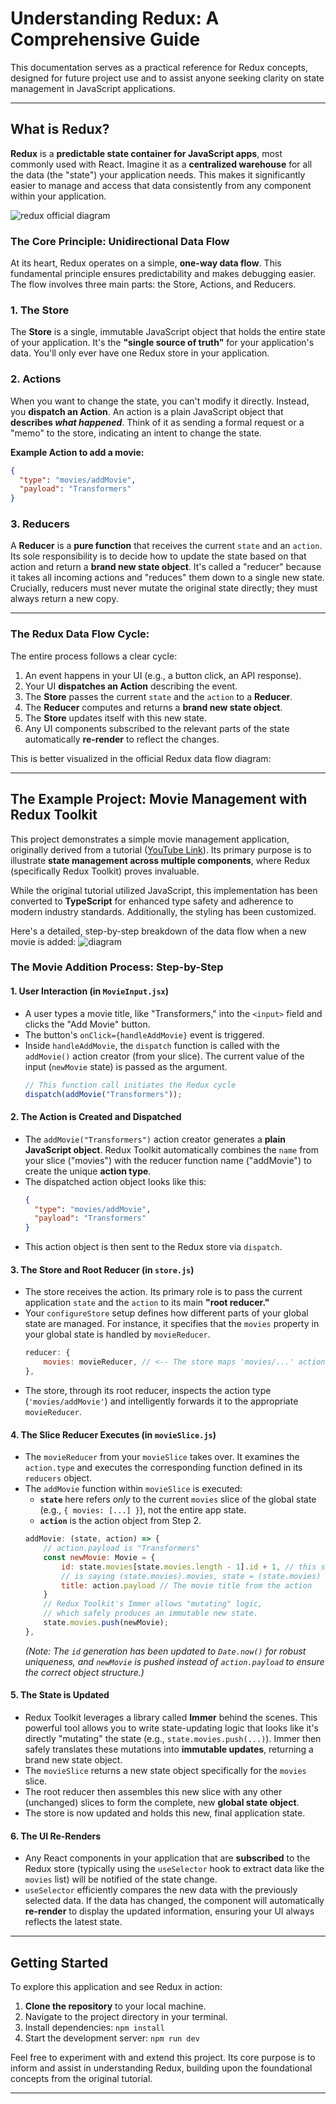 
# Understanding Redux: A Comprehensive Guide

This documentation serves as a practical reference for Redux concepts, designed for future project use and to assist anyone seeking clarity on state management in JavaScript applications.

-----

## What is Redux?

**Redux** is a **predictable state container for JavaScript apps**, most commonly used with React. Imagine it as a **centralized warehouse** for all the data (the "state") your application needs. This makes it significantly easier to manage and access that data consistently from any component within your application.

![redux official diagram](/public/docs/ReduxDataFlowDiagram.gif)

### The Core Principle: Unidirectional Data Flow

At its heart, Redux operates on a simple, **one-way data flow**. This fundamental principle ensures predictability and makes debugging easier. The flow involves three main parts: the Store, Actions, and Reducers.

### 1\. The Store

The **Store** is a single, immutable JavaScript object that holds the entire state of your application. It's the **"single source of truth"** for your application's data. You'll only ever have one Redux store in your application.

### 2\. Actions

When you want to change the state, you can't modify it directly. Instead, you **dispatch an Action**. An action is a plain JavaScript object that **describes *what happened***. Think of it as sending a formal request or a "memo" to the store, indicating an intent to change the state.

**Example Action to add a movie:**

```json
{
  "type": "movies/addMovie",
  "payload": "Transformers"
}
```

### 3\. Reducers

A **Reducer** is a **pure function** that receives the current `state` and an `action`. Its sole responsibility is to decide how to update the state based on that action and return a **brand new state object**. It's called a "reducer" because it takes all incoming actions and "reduces" them down to a single new state. Crucially, reducers must never mutate the original state directly; they must always return a new copy.

-----

### The Redux Data Flow Cycle:

The entire process follows a clear cycle:

1.  An event happens in your UI (e.g., a button click, an API response).
2.  Your UI **dispatches an Action** describing the event.
3.  The **Store** passes the current `state` and the `action` to a **Reducer**.
4.  The **Reducer** computes and returns a **brand new state object**.
5.  The **Store** updates itself with this new state.
6.  Any UI components subscribed to the relevant parts of the state automatically **re-render** to reflect the changes.

This is better visualized in the official Redux data flow diagram:

-----

## The Example Project: Movie Management with Redux Toolkit

This project demonstrates a simple movie management application, originally derived from a tutorial ([YouTube Link](https://www.youtube.com/watch?v=QgK_-G-hWeA&t=1246s)). Its primary purpose is to illustrate **state management across multiple components**, where Redux (specifically Redux Toolkit) proves invaluable.

While the original tutorial utilized JavaScript, this implementation has been converted to **TypeScript** for enhanced type safety and adherence to modern industry standards. Additionally, the styling has been customized.

Here's a detailed, step-by-step breakdown of the data flow when a new movie is added:
![diagram](/public/docs/Redux%20Movie%20Example.png)

### The Movie Addition Process: Step-by-Step

#### 1\. User Interaction (in `MovieInput.jsx`)

  * A user types a movie title, like "Transformers," into the `<input>` field and clicks the "Add Movie" button.
  * The button's `onClick={handleAddMovie}` event is triggered.
  * Inside `handleAddMovie`, the `dispatch` function is called with the `addMovie()` action creator (from your slice). The current value of the input (`newMovie` state) is passed as the argument.
    ```javascript
    // This function call initiates the Redux cycle
    dispatch(addMovie("Transformers"));
    ```

#### 2\. The Action is Created and Dispatched
  * The `addMovie("Transformers")` action creator generates a **plain JavaScript object**. Redux Toolkit automatically combines the `name` from your slice ("movies") with the reducer function name ("addMovie") to create the unique **action type**.
  * The dispatched action object looks like this:
    ```json
    {
      "type": "movies/addMovie",
      "payload": "Transformers"
    }
    ```
  * This action object is then sent to the Redux store via `dispatch`.

#### 3\. The Store and Root Reducer (in `store.js`)

  * The store receives the action. Its primary role is to pass the current application `state` and the `action` to its main **"root reducer."**
  * Your `configureStore` setup defines how different parts of your global state are managed. For instance, it specifies that the `movies` property in your global state is handled by `movieReducer`.
    ```javascript
    reducer: { 
        movies: movieReducer, // <-- The store maps 'movies/...' actions to this reducer
    },
    ```
  * The store, through its root reducer, inspects the action type (`'movies/addMovie'`) and intelligently forwards it to the appropriate `movieReducer`.

#### 4\. The Slice Reducer Executes (in `movieSlice.js`)

  * The `movieReducer` from your `movieSlice` takes over. It examines the `action.type` and executes the corresponding function defined in its `reducers` object.
  * The `addMovie` function within `movieSlice` is executed:
      * **`state`** here refers *only* to the current `movies` slice of the global state (e.g., `{ movies: [...] }`), not the entire app state.
      * **`action`** is the action object from Step 2.
    <!-- end list -->
    ```javascript
    addMovie: (state, action) => {
        // action.payload is "Transformers"
        const newMovie: Movie = {
            id: state.movies[state.movies.length - 1].id + 1, // this state.movies 
            // is saying (state.movies).movies, state = (state.movies) in this scope
            title: action.payload // The movie title from the action
        }
        // Redux Toolkit's Immer allows "mutating" logic,
        // which safely produces an immutable new state.
        state.movies.push(newMovie); 
    },
    ```
    *(Note: The `id` generation has been updated to `Date.now()` for robust uniqueness, and `newMovie` is pushed instead of `action.payload` to ensure the correct object structure.)*

#### 5\. The State is Updated

  * Redux Toolkit leverages a library called **Immer** behind the scenes. This powerful tool allows you to write state-updating logic that looks like it's directly "mutating" the state (e.g., `state.movies.push(...)`). Immer then safely translates these mutations into **immutable updates**, returning a brand new state object.
  * The `movieSlice` returns a new state object specifically for the `movies` slice.
  * The root reducer then assembles this new slice with any other (unchanged) slices to form the complete, new **global state object**.
  * The store is now updated and holds this new, final application state.

#### 6\. The UI Re-Renders

  * Any React components in your application that are **subscribed** to the Redux store (typically using the `useSelector` hook to extract data like the `movies` list) will be notified of the state change.
  * `useSelector` efficiently compares the new data with the previously selected data. If the data has changed, the component will automatically **re-render** to display the updated information, ensuring your UI always reflects the latest state.

-----

## Getting Started

To explore this application and see Redux in action:

1.  **Clone the repository** to your local machine.
2.  Navigate to the project directory in your terminal.
3.  Install dependencies: `npm install`
4.  Start the development server: `npm run dev`

Feel free to experiment with and extend this project. Its core purpose is to inform and assist in understanding Redux, building upon the foundational concepts from the original tutorial.

-----